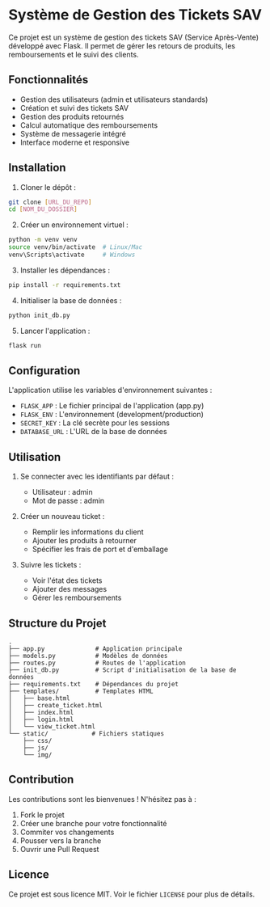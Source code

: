 # Système de Gestion des Tickets SAV

Ce projet est un système de gestion des tickets SAV (Service Après-Vente) développé avec Flask. Il permet de gérer les retours de produits, les remboursements et le suivi des clients.

## Fonctionnalités

- Gestion des utilisateurs (admin et utilisateurs standards)
- Création et suivi des tickets SAV
- Gestion des produits retournés
- Calcul automatique des remboursements
- Système de messagerie intégré
- Interface moderne et responsive

## Installation

1. Cloner le dépôt :
```bash
git clone [URL_DU_REPO]
cd [NOM_DU_DOSSIER]
```

2. Créer un environnement virtuel :
```bash
python -m venv venv
source venv/bin/activate  # Linux/Mac
venv\Scripts\activate     # Windows
```

3. Installer les dépendances :
```bash
pip install -r requirements.txt
```

4. Initialiser la base de données :
```bash
python init_db.py
```

5. Lancer l'application :
```bash
flask run
```

## Configuration

L'application utilise les variables d'environnement suivantes :
- `FLASK_APP` : Le fichier principal de l'application (app.py)
- `FLASK_ENV` : L'environnement (development/production)
- `SECRET_KEY` : La clé secrète pour les sessions
- `DATABASE_URL` : L'URL de la base de données

## Utilisation

1. Se connecter avec les identifiants par défaut :
   - Utilisateur : admin
   - Mot de passe : admin

2. Créer un nouveau ticket :
   - Remplir les informations du client
   - Ajouter les produits à retourner
   - Spécifier les frais de port et d'emballage

3. Suivre les tickets :
   - Voir l'état des tickets
   - Ajouter des messages
   - Gérer les remboursements

## Structure du Projet

```
.
├── app.py              # Application principale
├── models.py           # Modèles de données
├── routes.py           # Routes de l'application
├── init_db.py          # Script d'initialisation de la base de données
├── requirements.txt    # Dépendances du projet
├── templates/          # Templates HTML
│   ├── base.html
│   ├── create_ticket.html
│   ├── index.html
│   ├── login.html
│   └── view_ticket.html
└── static/            # Fichiers statiques
    ├── css/
    ├── js/
    └── img/
```

## Contribution

Les contributions sont les bienvenues ! N'hésitez pas à :
1. Fork le projet
2. Créer une branche pour votre fonctionnalité
3. Commiter vos changements
4. Pousser vers la branche
5. Ouvrir une Pull Request

## Licence

Ce projet est sous licence MIT. Voir le fichier `LICENSE` pour plus de détails. 